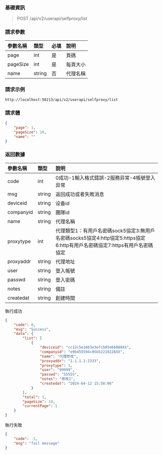 ### 基礎資訊

> POST /api/v2/userapi/selfproxy/list

### 請求參數

| 參數名稱 | 類型 | 必填 | 說明 |
| :-------- | :----- | :--- | :--------------------------------------------------------------------------------------------------------------------------------------------------------------------- |
| page | int | 是   | 頁碼          |
| pageSize    | int | 是   | 每頁大小       |
| name    | string | 否   | 代理名稱      |

### 請求示例

```
http://localhost:50213/api/v2/userapi/selfproxy/list
```  

### 請求體

```json
{
    "page": 1,
    "pageSize": 10,
    "name": ""
}
```

### 返回數據

| 參數名稱 | 類型 | 說明                                                            |
| :------- | :----- | :---------------------------------------------------------------- |
| code     | int    | 0成功-1輸入格式錯誤-2服務异常-4帳號登入异常 |
| msg      | string | 返回成功或者失敗消息                                    |
| deviceid      | string | 设备id |
| companyid      | string | 團隊id |
| name      | string |  代理名稱  |
| proxytype | int | 代理類型1：有用戶名密碼sock5協定3:無用戶名密碼socks5協定4:http協定5:https協定6:http有用戶名密碼協定7:https有用戶名密碼協定 |
| proxyaddr | string |  代理地址          |
| user    | string | 登入帳號        |
| passwd    | string |  登入密碼         |
| notes    | string |  備註             |
| createdat    | string |  創建時間          |

執行成功

```json
{
    "code": 0,
    "msg": "Success",
    "data": {
        "list": [
            {
                "deviceid": "cc12c5e1663e3efcb05e66088XX",
                "companyid": "e9b455594c05b52210226XX",
                "name": "代理修改",
                "proxyaddr": "1.1.1.1:2333",
                "proxytype": 1,
                "user": "99999",
                "passwd": "55555",
                "notes": "修改1",
                "createdat": "2024-04-12 15:58:06"
            }
        ],
        "total": 1,
        "pageSize": 10,
        "currentPage": 1
    }
}
```

執行失敗

```json
{
    "code": -1,
    "msg": "fail message"
}
```


